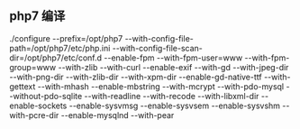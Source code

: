 ## php7 编译

./configure --prefix=/opt/php7 --with-config-file-path=/opt/php7/etc/php.ini --with-config-file-scan-dir=/opt/php7/etc/conf.d --enable-fpm --with-fpm-user=www --with-fpm-group=www --with-zlib --with-curl --enable-exif --with-gd --with-jpeg-dir --with-png-dir --with-zlib-dir --with-xpm-dir --enable-gd-native-ttf --with-gettext --with-mhash --enable-mbstring --with-mcrypt --with-pdo-mysql --without-pdo-sqlite --with-readline --with-recode --with-libxml-dir --enable-sockets --enable-sysvmsg --enable-sysvsem --enable-sysvshm --with-pcre-dir --enable-mysqlnd --with-pear
